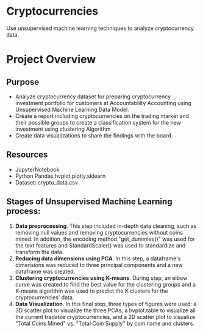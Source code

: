 # Cryptocurrencies

Use unsupervised machine learning techniques to analyze cryptocurrency data.

# Project Overview

## Purpose

- Analyze cryptocurrency dataset for preparing cryptocurrency investment portfolio for customers at Accountability Accounting using Unsupervised Machine Learning Data Model.
- Create a report including cryptocurrencies on the trading market and their possible groups to create a classification system for the new investment using clustering Algorithm
- Create data visualizations to share the findings with the board.


## Resources
- JupyterNotebook
- Python Pandas,hvplot,plotly,sklearn
- Dataset: crypto_data.csv 

## Stages of Unsupervised Machine Learning process:
1. **Data preprocessing**. This step included in-depth data cleaning, such as removing null values and removing cryptocurrencies without coins mined. In addition, the encoding method "get_dummies()" was used for the text features and StandardScaler() was used to standardize and transform the data.
2. **Reducing data dimensions using PCA**. In this step, a dataframe's dimensions was reduced to three principal components and a new dataframe was created.
3. **Clustering cryptocurrencies using K-means**. During step, an elbow curve was created to find the best value for the clustering groups and a K-means algorithm was used to predict the K clusters for the cryptocurrencies’ data.
4. **Data Visualization**. In this final step, three types of figures were used: a 3D scatter plot to visualize the three PCAs, a hvplot.table to visualize all the current tradable cryptocurrencies, and a 2D scatter plot to visualize "Total Coins Mined" vs. "Total Coin Supply" by coin name and clusters.
